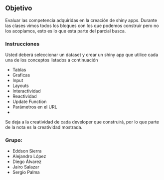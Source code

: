 ## Objetivo
Evaluar las competencia adquiridas en la creación de shiny apps. Durante las clases vimos todos los bloques con los que podemos construir pero no los acoplamos, esto es lo que esta parte del parcial busca.

### Instrucciones
Usted deberá seleccionar un dataset y crear un shiny app que utilice cada una de los conceptos
listados a continuación

- Tablas
- Graficas
- Input
- Layouts
- Interactividad
- Reactividad
- Update Function
- Parámetros en el URL
- 
Se deja a la creatividad de cada developer que construirá, por lo que parte de la nota es la creatividad mostrada.

### Grupo:
- Eddson Sierra
- Alejandro López
- Diego Álvarez
- Jairo Salazar
- Sergio Palma
